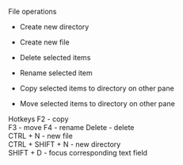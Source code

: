 
File operations
* Create new directory

* Create new file

* Delete selected items

* Rename selected item

* Copy selected items to directory on other pane

* Move selected items to directory on other pane

 Hotkeys
F2 - copy  
F3 - move 
F4 - rename 
Delete - delete  
CTRL + N - new file  
CTRL + SHIFT + N - new directory  
SHIFT + D - focus corresponding text field

